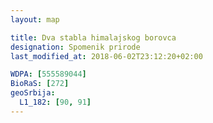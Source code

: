```yaml
---
layout: map

title: Dva stabla himalajskog borovca
designation: Spomenik prirode
last_modified_at: 2018-06-02T23:12:20+02:00

WDPA: [555589044]
BioRaS: [272]
geoSrbija:
  L1_182: [90, 91]
---
```

